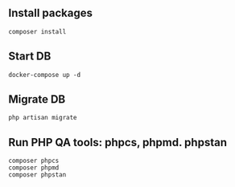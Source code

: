 ## Install packages

`composer install`

## Start DB

`docker-compose up -d`

## Migrate DB

`php artisan migrate`

## Run PHP QA tools: phpcs, phpmd. phpstan

`composer phpcs` <br>
`composer phpmd` <br>
`composer phpstan`
